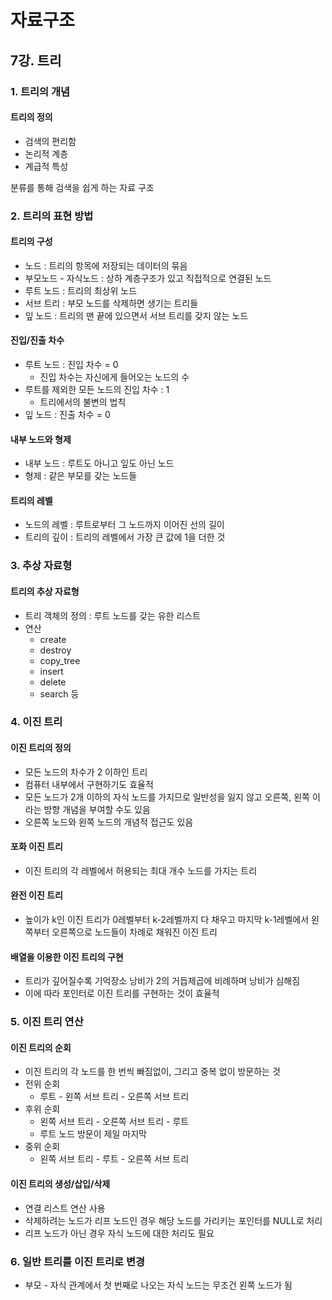 # 자료구조

## 7강. 트리

### 1. 트리의 개념

#### 트리의 정의

- 검색의 편리함
- 논리적 계층
- 계급적 특성

분류를 통해 검색을 쉽게 하는 자료 구조

### 2. 트리의 표현 방법

#### 트리의 구성

- 노드 : 트리의 항목에 저장되는 데이터의 묶음
- 부모노드 - 자식노드 : 상하 계층구조가 있고 직접적으로 연결된 노드
- 루트 노드 : 트리의 최상위 노드
- 서브 트리 : 부모 노드를 삭제하면 생기는 트리들
- 잎 노드 : 트리의 맨 끝에 있으면서 서브 트리를 갖지 않는 노드

#### 진입/진출 차수

- 루트 노드 : 진입 차수 = 0
  - 진입 차수는 자신에게 들어오는 노드의 수
- 루트를 제외한 모든 노드의 진입 차수 : 1
  - 트리에서의 불변의 법칙
- 잎 노드 : 진출 차수 = 0

#### 내부 노드와 형제

- 내부 노드 : 루트도 아니고 잎도 아닌 노드
- 형제 : 같은 부모를 갖는 노드들

#### 트리의 레벨

- 노드의 레벨 : 루트로부터 그 노드까지 이어진 선의 길이
- 트리의 깊이 : 트리의 레벨에서 가장 큰 값에 1을 더한 것

### 3. 추상 자료형

#### 트리의 추상 자료형

- 트리 객체의 정의 : 루트 노드를 갖는 유한 리스트
- 연산
  - create
  - destroy
  - copy_tree
  - insert
  - delete
  - search 등

### 4. 이진 트리

#### 이진 트리의 정의

- 모든 노드의 차수가 2 이하인 트리
- 컴퓨터 내부에서 구현하기도 효율적
- 모든 노드가 2개 이하의 자식 노드를 가지므로 일반성을 잃지 않고 오른쪽, 왼쪽 이라는 방향 개념을 부여할 수도 있음
- 오른쪽 노드와 왼쪽 노드의 개념적 접근도 있음

#### 포화 이진 트리

- 이진 트리의 각 레벨에서 허용되는 최대 개수 노드를 가지는 트리

#### 완전 이진 트리

- 높이가 k인 이진 트리가 0레벨부터 k-2레벨까지 다 채우고 마지막 k-1레벨에서 왼쪽부터 오른쪽으로 노드들이 차례로 채워진 이진 트리

#### 배열을 이용한 이진 트리의 구현

- 트리가 깊어질수록 기억장소 낭비가 2의 거듭제곱에 비례하며 낭비가 심해짐
- 이에 따라 포인터로 이진 트리를 구현하는 것이 효율적

### 5. 이진 트리 연산

#### 이진 트리의 순회

- 이진 트리의 각 노드를 한 번씩 빠짐없이, 그리고 중복 없이 방문하는 것
- 전위 순회
  - 루트 - 왼쪽 서브 트리 - 오른쪽 서브 트리
- 후위 순회
  - 왼쪽 서브 트리 - 오른쪽 서브 트리 - 루트
  - 루트 노드 방문이 제일 마지막
- 중위 순회
  - 왼쪽 서브 트리 - 루트 - 오른쪽 서브 트리

#### 이진 트리의 생성/삽입/삭제

- 연결 리스트 연산 사용
- 삭제하려는 노드가 리프 노드인 경우 해당 노드를 가리키는 포인터를 NULL로 처리
- 리프 노드가 아닌 경우 자식 노드에 대한 처리도 필요

### 6. 일반 트리를 이진 트리로 변경

- 부모 - 자식 관계에서 첫 번째로 나오는 자식 노드는 무조건 왼쪽 노드가 됨
